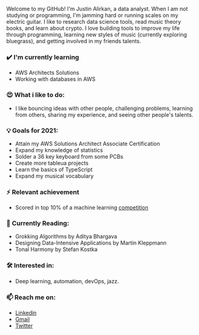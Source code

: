Welcome to my GitHub! I'm Justin Alirkan, a data analyst. When I am not studying or programming, I'm jamming hard or running scales on my electric guitar. I like to research data science tools, read music theory books, and learn about crypto. I love building tools to improve my life through programming, learning new styles of music (currently exploring bluegrass), and getting involved in my friends talents.

### ✔️ I'm currently learning
- AWS Architects Solutions
- Working with databases in AWS

### 😍 What i like to do:
- I like bouncing ideas with other people, challenging problems, learning from others, sharing my experience, and seeing other people's talents.

### 💡 Goals for 2021:
- Attain my AWS Solutions Architect Associate Certification
- Expand my knowledge of statistics
- Solder a 36 key keyboard from some PCBs
- Create more tableua projects
- Learn the basics of TypeScript
- Expand my musical vocabulary

### ⚡ Relevant achievement
- Scored in top 10% of a machine learning <a href="https://www.drivendata.org/competitions/66/flu-shot-learning/">competition</a>

### 📖 Currently Reading:
- Grokking Algorithms by Aditya Bhargava
- Designing Data-Intensive Applications by Martin Kleppmann
- Tonal Harmony by Stefan Kostka

### 🛠 Interested in:
- Deep learning, automation, devOps, jazz.

### 📫 Reach me on:
- <a href="https://www.linkedin.com/in/justin-a-ds/">Linkedin</a>
- <a href="jalirkan@gmail.com">Gmail</a>
- <a href="https://twitter.com/JustinA30904098">Twitter</a>

<!--
**jalirkan/jalirkan** is a ✨ _special_ ✨ repository because its `README.md` (this file) appears on your GitHub profile.

Here are some ideas to get you started:

- 🔭 I’m currently working on ...
- 🌱 I’m currently learning ...
- 👯 I’m looking to collaborate on ...
- 🤔 I’m looking for help with ...
- 💬 Ask me about ...
- 📫 How to reach me: ...
- 😄 Pronouns: ...
- ⚡ Fun fact: ...
-->
